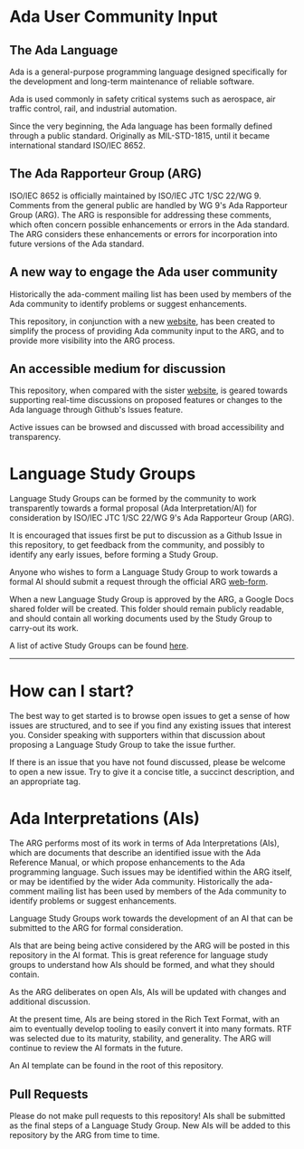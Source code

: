 # Ada User Community Input

## The Ada Language

Ada is a general-purpose programming language designed specifically for the development and long-term maintenance of reliable software.

Ada is used commonly in safety critical systems such as aerospace, air traffic control, rail, and industrial automation.

Since the very beginning, the Ada language has been formally defined through a public standard. Originally as MIL-STD-1815, until it became international standard ISO/IEC 8652.

## The Ada Rapporteur Group (ARG)

ISO/IEC 8652 is officially maintained by ISO/IEC JTC 1/SC 22/WG 9. Comments from the general public are handled by WG 9's Ada Rapporteur Group (ARG). The ARG is responsible for addressing these comments, which often concern possible enhancements or errors in the Ada standard. The ARG considers these enhancements or errors for incorporation into future versions of the Ada standard.

## A new way to engage the Ada user community

Historically the ada-comment mailing list has been used by members of the Ada community to identify problems or suggest enhancements.  

This repository, in conjunction with a new [website](https://arg.adaic.org/home), has been created to simplify the process of providing Ada community input to the ARG, and to provide more visibility into the ARG process.

## An accessible medium for discussion

This repository, when compared with the sister [website](https://arg.adaic.org/home), is geared towards supporting real-time discussions on proposed features or changes to the Ada language through Github's Issues feature.

Active issues can be browsed and discussed with broad accessibility and transparency.


# Language Study Groups

Language Study Groups can be formed by the community to work transparently towards a formal proposal (Ada Interpretation/AI) for consideration by ISO/IEC JTC 1/SC 22/WG 9's Ada Rapporteur Group (ARG).

It is encouraged that issues first be put to discussion as a Github Issue in this repository, to get feedback from the community, and possibly to identify any early issues, before forming a Study Group. 

Anyone who wishes to form a Language Study Group to work towards a formal AI should submit a request through the official ARG [web-form](https://arg.adaic.org/community-input).

When a new Language Study Group is approved by the ARG, a Google Docs shared folder will be created. This folder should remain publicly readable, and should contain all working documents used by the Study Group to carry-out its work.

A list of active Study Groups can be found [here](https://arg.adaic.org/community-input).


---
# How can I start?

The best way to get started is to browse open issues to get a sense of how issues are structured, and to see if you find any existing issues that interest you. Consider speaking with supporters within that discussion about proposing a Language Study Group to take the issue further.

If there is an issue that you have not found discussed, please be welcome to open a new issue. Try to give it a concise title, a succinct description, and an appropriate tag.

# Ada Interpretations (AIs)

The ARG performs most of its work in terms of Ada Interpretations (AIs), which are documents that describe an identified issue with the Ada Reference Manual, or which propose enhancements to the Ada programming language.  Such issues may be identified within the ARG itself, or may be identified by the wider Ada community.  Historically the ada-comment mailing list has been used by members of the Ada community to identify problems or suggest enhancements.  

Language Study Groups work towards the development of an AI that can be submitted to the ARG for formal consideration.

AIs that are being being active considered by the ARG will be posted in this repository in the AI format. This is great reference for language study groups to understand how AIs should be formed, and what they should contain.

As the ARG deliberates on open AIs, AIs will be updated with changes and additional discussion.

At the present time, AIs are being stored in the Rich Text Format, with an aim to eventually develop tooling to easily convert it into many formats. RTF was selected due to its maturity, stability, and generality. The ARG will continue to review the AI formats in the future.

An AI template can be found in the root of this repository.

## Pull Requests

Please do not make pull requests to this repository! AIs shall be submitted as the final steps of a Language Study Group. New AIs will be added to this repository by the ARG from time to time.



